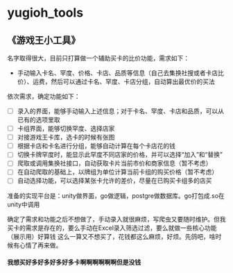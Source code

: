 # yugioh_tools

## 《游戏王小工具》

名字取得很大，目前只打算做一个辅助买卡的比价功能，需求如下：
- 手动输入卡名、罕度、价格、卡店、品质等信息（自己去集换社搜或者卡店比价）、运费，然后可以通过卡名、罕度、卡店分组，自动算出最优价的买法

依次需求，确定功能如下：
- [ ] 录入的界面，能够手动输入上述信息；对于卡名、罕度、卡店和品质，可以从已有的选项里取
- [ ] 卡组界面，能够切换罕度、选择店家
- [ ] 对接游戏王卡库，选卡的时候有张图
- [ ] 根据卡店和卡名进行分组，能够自动计算在每个卡店花的钱
- [ ] 切换卡牌罕度时，能显示此罕度不同店家的价格，并可以选择“加入”和“替换”
- [ ] 爬取或调用集换社接口，自动获取卡片当前市价和商家信息（暂不考虑）
- [ ] 在自动爬取的基础上，以牌组为单位计算当前卡组的购买价格（暂不考虑）
- [ ] 自动选择功能，可以选择某张卡允许的差价，尽量在已购买卡组多的店买

准备的实现平台是：unity做界面，go做逻辑，postgre做数据库。go打包成.so在unity中调用

确定了需求和功能之后不想做了，手动录入就很麻烦，写爬虫又要随时维护。但我买卡的需求是存在的，要么手动在Excel录入筛选过滤，要么就做一些核心功能（展示用）好算钱
这么一算又不想买了，花钱都这么麻烦，好烦。先鸽吧，啥时候有心情了再来做。

#### 我想买好多好多好多好多卡啊啊啊啊啊啊但是没钱
